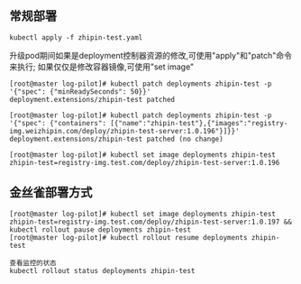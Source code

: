 ## 常规部署
`kubectl apply -f zhipin-test.yaml`

升级pod期间如果是deployment控制器资源的修改,可使用"apply"和"patch"命令来执行; 如果仅仅是修改容器镜像,可使用"set image"
```
[root@master log-pilot]# kubectl patch deployments zhipin-test -p '{"spec": {"minReadySeconds": 50}}'
deployment.extensions/zhipin-test patched

[root@master log-pilot]# kubectl patch deployments zhipin-test -p '{"spec": {"containers": [{"name":"zhipin-test"},{"images":"registry-img.weizhipin.com/deploy/zhipin-test-server:1.0.196"}]}}'
deployment.extensions/zhipin-test patched (no change)

[root@master log-pilot]# kubectl set image deployments zhipin-test zhipin-test=registry-img.test.com/deploy/zhipin-test-server:1.0.196
```

## 金丝雀部署方式
```
[root@master log-pilot]# kubectl set image deployments zhipin-test zhipin-test=registry-img.test.com/deploy/zhipin-test-server:1.0.197 && kubectl rollout pause deployments zhipin-test
[root@master log-pilot]# kubectl rollout resume deployments zhipin-test

查看监控的状态
kubectl rollout status deployments zhipin-test
```

